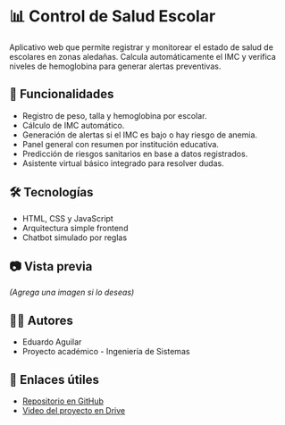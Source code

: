 # 📊 Control de Salud Escolar

Aplicativo web que permite registrar y monitorear el estado de salud de escolares en zonas aledañas. Calcula automáticamente el IMC y verifica niveles de hemoglobina para generar alertas preventivas.

## 🧠 Funcionalidades

- Registro de peso, talla y hemoglobina por escolar.
- Cálculo de IMC automático.
- Generación de alertas si el IMC es bajo o hay riesgo de anemia.
- Panel general con resumen por institución educativa.
- Predicción de riesgos sanitarios en base a datos registrados.
- Asistente virtual básico integrado para resolver dudas.

## 🛠 Tecnologías

- HTML, CSS y JavaScript
- Arquitectura simple frontend
- Chatbot simulado por reglas

## 📷 Vista previa

*(Agrega una imagen si lo deseas)*

## 👨‍💻 Autores

- Eduardo Aguilar
- Proyecto académico - Ingeniería de Sistemas

## 🔗 Enlaces útiles

- [Repositorio en GitHub](https://github.com/Eduardoaguic/control-salud-escolar)
- [Video del proyecto en Drive](enlace-aqui)
